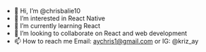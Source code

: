 - 👋 Hi, I’m @chrisbalie10
- 👀 I’m interested in React Native
- 🌱 I’m currently learning React
- 💞️ I’m looking to collaborate on React and web development
- 📫 How to reach me Email: aychris1@gmail.com or IG: @kriz_ay

<!---
chrisbalie10/chrisbalie10 is a ✨ special ✨ repository because its `README.md` (this file) appears on your GitHub profile.
You can click the Preview link to take a look at your changes.
--->

